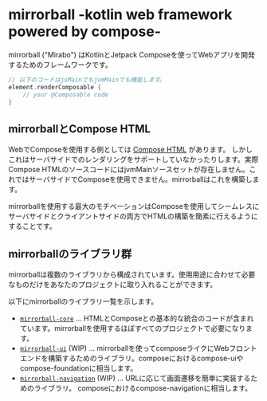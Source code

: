# mirrorball -kotlin web framework powered by compose-

mirrorball ("Mirabo") はKotlinとJetpack Composeを使ってWebアプリを開発するためのフレームワークです。

```kt
// 以下のコードはjsMainでもjvmMainでも機能します。
element.renderComposable {
    // your @Composable code
}
```

## mirrorballとCompose HTML

WebでComposeを使用する例としては [Compose HTML](https://github.com/JetBrains/compose-multiplatform/blob/master/html/README.md)
があります。
しかしこれはサーバサイドでのレンダリングをサポートしていなかったりします。実際Compose
HTMLのソースコードにはjvmMainソースセットが存在しません。これではサーバサイドでComposeを使用できません。mirrorballはこれを構築します。

mirrorballを使用する最大のモチベーションはComposeを使用してシームレスにサーバサイドとクライアントサイドの両方でHTMLの構築を簡素に行えるようにすることです。

## mirrorballのライブラリ群

mirrorballは複数のライブラリから構成されています。使用用途に合わせて必要なものだけをあなたのプロジェクトに取り入れることができます。

以下にmirrorballのライブラリ一覧を示します。

- [`mirrorball-core`](./core/README.ja.md) ... HTMLとComposeとの基本的な統合のコードが含まれています。mirrorballを使用するほぼすべてのプロジェクトで必要になります。
- [`mirrorball-ui`](./core/ui/README.ja.md) (WIP) ...
  mirrorballを使ってcomposeライクにWebフロントエンドを構築するためのライブラリ。composeにおけるcompose-uiやcompose-foundationに相当します。
- [`mirrorball-navigation`](./core/navigation/README.jp.md) (WIP) ... URLに応じて画面遷移を簡単に実装するためのライブラリ。
  composeにおけるcompose-navigationに相当します。
